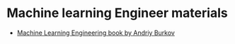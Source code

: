 # Machine learning Engineer materials
* [Machine Learning Engineering book by Andriy Burkov](http://www.mlebook.com/wiki/doku.php)
